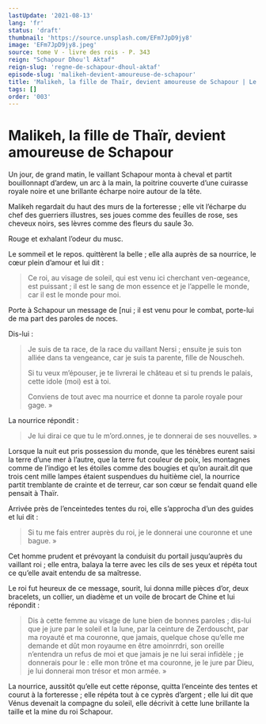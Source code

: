 ```yaml
---
lastUpdate: '2021-08-13'
lang: 'fr'
status: 'draft'
thumbnail: 'https://source.unsplash.com/EFm7JpD9jy8'
image: 'EFm7JpD9jy8.jpeg'
source: tome V - livre des rois - P. 343
reign: "Schapour Dhou'l Aktaf"
reign-slug: 'regne-de-schapour-dhoul-aktaf'
episode-slug: 'malikeh-devient-amoureuse-de-schapour'
title: 'Malikeh, la fille de Thaïr, devient amoureuse de Schapour | Le Livre des Rois | Shâhnâmeh'
tags: []
order: '003'
---
```


<!-- LTeX: language=fr -->

# Malikeh, la fille de Thaïr, devient amoureuse de Schapour

Un jour, de grand matin, le vaillant Schapour monta à cheval et partit bouillonnapt d’ardew, un arc à la main, la poitrine couverte d’une cuirasse royale noire et une brillante écharpe noire autour de la tête.

Malikeh regardait du haut des murs de la forteresse ; elle vit l’écharpe du chef des guerriers illustres, ses joues comme des feuilles de rose, ses cheveux noirs, ses lèvres comme des fleurs du saule
3o.

Rouge et exhalant l’odeur du musc.

Le sommeil et le repos. quittèrent la belle ; elle alla auprès de sa nourrice, le cœur plein d’amour et lui dit :

> Ce roi, au visage de soleil, qui est venu ici cherchant ven-œgeance, est puissant ; il est le sang de mon essence et je l’appelle le monde, car il est le monde pour moi.

Porte à Schapour un message de [nui ; il est venu pour le combat, porte-lui de ma part des paroles de noces.

Dis-lui :

> Je suis de ta race, de la race du vaillant Nersi ; ensuite je suis ton alliée dans ta vengeance, car je suis ta parente, fille de Nouscheh.
>
> Si tu veux m’épouser, je te livrerai le château et si tu prends le palais, cette idole (moi) est à toi.
>
> Conviens de tout avec ma nourrice et donne ta parole royale pour gage. »

La nourrice répondit :

> Je lui dirai ce que tu le m’ord.onnes, je te donnerai de ses nouvelles. »

Lorsque la nuit eut pris possession du monde, que les ténèbres eurent saisi la terre d’une mer à l’autre, que la terre fut couleur de poix, les montagnes comme de l’indigo et les étoiles comme des bougies et qu’on aurait.dit que trois cent mille lampes étaient suspendues du huitième ciel, la nourrice partit tremblante de crainte et de terreur, car son cœur se fendait quand elle pensait à Thaïr.

Arrivée près de l’enceintedes tentes du roi, elle s’approcha d’un des guides et lui dit :

> Si tu me fais entrer auprès du roi, je le donnerai une couronne et une bague. »

Cet homme prudent et prévoyant la conduisit du portail jusqu’auprès du vaillant roi ; elle entra, balaya la terre avec les cils de ses yeux et répéta tout ce qu’elle avait entendu de sa maîtresse.

Le roi fut heureux de ce message, sourit, lui donna mille pièces d’or, deux bracelets, un collier, un diadème et un voile de brocart de Chine et lui répondit :

> Dis à cette femme au visage de lune bien de bonnes paroles ; dis-lui que je jure par le soleil et la lune, par la ceinture de Zerdouscht, par ma royauté et ma couronne, que jamais, quelque chose qu’elle me demande et dût mon royaume en être amoinrrdri, son oreille n’entendra un refus de moi et que jamais je ne lui serai infidèle ; je donnerais pour le : elle mon trône et ma couronne, je le jure par Dieu, je lui donnerai mon trésor et mon armée. »

La nourrice, aussitôt qu’elle eut cette réponse, quitta l’enceinte des tentes et courut à la forteresse ; elle répéta tout à ce cyprès d’argent ; elle lui dit que Vénus devenait la compagne du soleil, elle décrivit à cette lune brillante la taille et la mine du roi Schapour.
